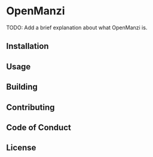 # OpenManzi

TODO: Add a brief explanation about what OpenManzi is.

## Installation

## Usage

## Building

## Contributing

## Code of Conduct

## License
